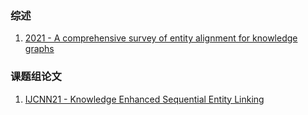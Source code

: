 ### 综述
1. [2021 - A comprehensive survey of entity alignment for knowledge graphs](https://www.sciencedirect.com/science/article/pii/S2666651021000036#bib20)

### 课题组论文
1. [IJCNN21 - Knowledge Enhanced Sequential Entity Linking](https://ictkc.github.io/files/ijcnn21-Knowledge_Enhanced_Sequential_Entity_Linking.pdf)

